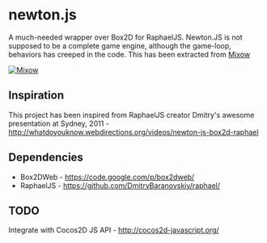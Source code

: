 newton.js
============

A much-needed wrapper over Box2D for RaphaelJS. Newton.JS is not supposed to be a complete game engine, although the game-loop, behaviors has creeped in the code. This has been extracted from [Mixow](http://www.mixow.com)

[![Mixow](http://img.youtube.com/vi/DX4Sx1-i_6k/0.jpg)](http://www.youtube.com/watch?v=DX4Sx1-i_6k)

Inspiration
-----------
This project has been inspired from RaphaelJS creator Dmitry's awesome presentation at Sydney, 2011 - http://whatdoyouknow.webdirections.org/videos/newton-js-box2d-raphael

Dependencies
------------
- Box2DWeb - https://code.google.com/p/box2dweb/
- RaphaelJS - https://github.com/DmitryBaranovskiy/raphael/

TODO
----
Integrate with Cocos2D JS API - http://cocos2d-javascript.org/
